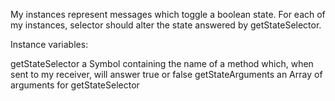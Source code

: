 My instances represent messages which toggle a boolean state.   For each of my instances, selector should alter the state answered by getStateSelector.

Instance variables:

getStateSelector		a Symbol containing the name of a method which, when sent to my receiver, will answer true or false
getStateArguments	an Array of arguments for getStateSelector